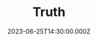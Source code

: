 ---
video:
  type: vimeo
  id: 839752233
speaker:
  permalink: bart-wilkins
  name: Bart Wilkins
title: Truth
image: image/sermon-truth-2023.png
date: 2023-06-25T14:30:00.000Z
series: "they-called-us-christians"
---